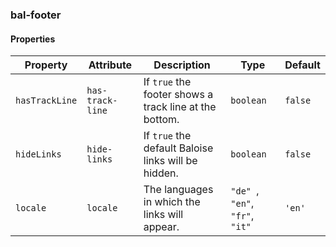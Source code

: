 ### bal-footer


#### Properties

| Property       | Attribute        | Description                                            | Type                                 | Default |
| -------------- | ---------------- | ------------------------------------------------------ | ------------------------------------ | ------- |
| `hasTrackLine` | `has-track-line` | If `true` the footer shows a track line at the bottom. | `boolean`                            | `false` |
| `hideLinks`    | `hide-links`     | If `true` the default Baloise links will be hidden.    | `boolean`                            | `false` |
| `locale`       | `locale`         | The languages in which the links will appear.          | `"de" `, ` "en" `, ` "fr" `, ` "it"` | `'en'`  |

